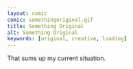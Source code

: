 ```yaml
---
layout: comic
comic: somethingoriginal.gif
title: Something Original
alt: Something Original
keywords: [original, creative, loading]
---
```


That sums up my current situation.